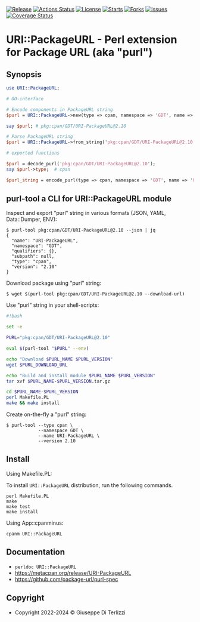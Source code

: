 [![Release](https://img.shields.io/github/release/giterlizzi/perl-URI-PackageURL.svg)](https://github.com/giterlizzi/perl-URI-PackageURL/releases) [![Actions Status](https://github.com/giterlizzi/perl-URI-PackageURL/workflows/linux/badge.svg)](https://github.com/giterlizzi/perl-URI-PackageURL/actions) [![License](https://img.shields.io/github/license/giterlizzi/perl-URI-PackageURL.svg)](https://github.com/giterlizzi/perl-URI-PackageURL) [![Starts](https://img.shields.io/github/stars/giterlizzi/perl-URI-PackageURL.svg)](https://github.com/giterlizzi/perl-URI-PackageURL) [![Forks](https://img.shields.io/github/forks/giterlizzi/perl-URI-PackageURL.svg)](https://github.com/giterlizzi/perl-URI-PackageURL) [![Issues](https://img.shields.io/github/issues/giterlizzi/perl-URI-PackageURL.svg)](https://github.com/giterlizzi/perl-URI-PackageURL/issues) [![Coverage Status](https://coveralls.io/repos/github/giterlizzi/perl-URI-PackageURL/badge.svg)](https://coveralls.io/github/giterlizzi/perl-URI-PackageURL)

# URI::PackageURL - Perl extension for Package URL (aka "purl")

## Synopsis

```.pl
use URI::PackageURL;

# OO-interface

# Encode components in PackageURL string
$purl = URI::PackageURL->new(type => cpan, namespace => 'GDT', name => 'URI-PackageURL', version => '2.10');

say $purl; # pkg:cpan/GDT/URI-PackageURL@2.10

# Parse PackageURL string
$purl = URI::PackageURL->from_string('pkg:cpan/GDT/URI-PackageURL@2.10');

# exported functions

$purl = decode_purl('pkg:cpan/GDT/URI-PackageURL@2.10');
say $purl->type;  # cpan

$purl_string = encode_purl(type => cpan, namespace => 'GDT', name => 'URI::PackageURL', version => '2.10');
```


## purl-tool a CLI for URI::PackageURL module

Inspect and export "purl" string in various formats (JSON, YAML, Data::Dumper, ENV):

```console
$ purl-tool pkg:cpan/GDT/URI-PackageURL@2.10 --json | jq
{
  "name": "URI-PackageURL",
  "namespace": "GDT",
  "qualifiers": {},
  "subpath": null,
  "type": "cpan",
  "version": "2.10"
}
```


Download package using "purl" string:

```console
$ wget $(purl-tool pkg:cpan/GDT/URI-PackageURL@2.10 --download-url)
```


Use "purl" string in your shell-scripts:

```.bash
#!bash

set -e 

PURL="pkg:cpan/GDT/URI-PackageURL@2.10"

eval $(purl-tool "$PURL" --env)

echo "Download $PURL_NAME $PURL_VERSION"
wget $PURL_DOWNLOAD_URL

echo "Build and install module $PURL_NAME $PURL_VERSION"
tar xvf $PURL_NAME-$PURL_VERSION.tar.gz

cd $PURL_NAME-$PURL_VERSION
perl Makefile.PL
make && make install
```


Create on-the-fly a "purl" string:

```console
$ purl-tool --type cpan \
            --namespace GDT \
            --name URI-PackageURL \
            --version 2.10
```


## Install

Using Makefile.PL:

To install `URI::PackageURL` distribution, run the following commands.

    perl Makefile.PL
    make
    make test
    make install

Using App::cpanminus:

    cpanm URI::PackageURL


## Documentation

 - `perldoc URI::PackageURL`
 - https://metacpan.org/release/URI-PackageURL
 - https://github.com/package-url/purl-spec


## Copyright

 - Copyright 2022-2024 © Giuseppe Di Terlizzi
